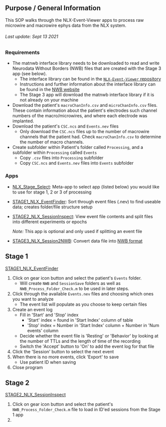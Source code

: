 ## Purpose / General Information
This SOP walks through the NLX-Event-Viewer apps to process raw microwire and macrowire ephys data from the NLX system. 

###### *Last update: Sept 13 2021*

### Requirements 
* The matnwb interface library needs to be downloaded to read and write Neurodata Without Borders (NWB) files that are created with the Stage 3 app (see below). 
  * The interface library can be found in the [`NLX-Event-Viewer` repository](https://github.com/NERD-CO/NLX-Event-Viewer/tree/main/NLX_IO_Code) 
  * Instructions and further information about the interface library can be found in the [NWB website](https://neurodatawithoutborders.github.io/matnwb/#setup) 
  * The Stage 3 app will download the matnwb interface library if it is not already on your machine
* Download the patient's `macroChanInfo.csv` and `microChanInfo.csv` files. These contain information about the patient's electrodes such channel numbers of the macro/microwires, and where each electrode was implanted. 
* Download the patient's `CSC.ncs` and `Events.nev` files 
   * Only download the `CSC.ncs` files up to the number of macrowire channels that the patient had. Check `macroChanInfo.csv` to determine the number of macro channels. 
* Create subfolder within Patient's folder called `Processing`, and a subfolder within `Processing` called `Events`
   * Copy `.csv` files into `Processing` subfolder
   * Copy `CSC.ncs` and `Events.nev` files into `Events` subfolder

### Apps
* [NLX_Stage_Select](https://github.com/NERD-CO/NLX-Event-Viewer/tree/main/NLX_Stage_Select): Meta-app to select app (listed below) you would like to use for stage 1, 2 or 3 of processing
* [STAGE1_NLX_EventFinder](https://github.com/NERD-CO/NLX-Event-Viewer/tree/main/STAGE1_NLX_EventFinder): Sort through event files (.nev) to find useable data; creates folder/file structure setup
* [STAGE2_NLX_SessionInspect](https://github.com/NERD-CO/NLX-Event-Viewer/tree/main/STAGE2_NLX_SessionInspect): View event file contents and split files into different experiments or epochs
   
   *Note:* This app is optional and only used if splitting an event file
* [STAGE3_NLX_Session2NWB](https://github.com/NERD-CO/NLX-Event-Viewer/tree/main/STAGE3_NLX_Session2NWB): Convert data file into [NWB format](https://www.nwb.org/nwb-neurophysiology/) 

## Stage 1
[STAGE1_NLX_EventFinder](https://github.com/NERD-CO/NLX-Event-Viewer/tree/main/STAGE1_NLX_EventFinder)
1. Click on gear icon button and select the patient's `Events` folder. 
    * Will create `NWB` and `SessionSave` folders as well as `NWB_Process_Folder_Check.m` to be used in later steps.
2. Click through the available `Events.nev` files and choosing which ones you want to analyze
    * The event list will populate as you choose to keep certain files
3. Create an event log
   * Fill in 'Start' and 'Stop' index 
       * 'Start' index = found in 'Start Index' column of table 
       * 'Stop' index = Number in 'Start Index' column + Number in 'Num events' column
   * Decide whether the event file is 'Resting' or 'Behavior' by looking at the number of TTLs and the length of time of the recording
   * Switch the 'Accept' button to 'On' to add the event log for that file
4. Click the 'Session' button to select the next event
5. When there is no more events, click 'Export' to save
   * Use patient ID when saving
6. Close program

## Stage 2
[STAGE2_NLX_SessionInspect](https://github.com/NERD-CO/NLX-Event-Viewer/tree/main/STAGE2_NLX_SessionInspect)
1. Click on gear icon button and select the patient's `NWB_Process_Folder_Check.m` file to load in ID'ed sessions from the Stage 1 app
2. 
